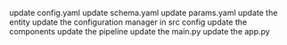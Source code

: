 update config.yaml
update schema.yaml
update params.yaml
update the entity
update the configuration manager in src config
update the components
update the pipeline
update the main.py
update the app.py
